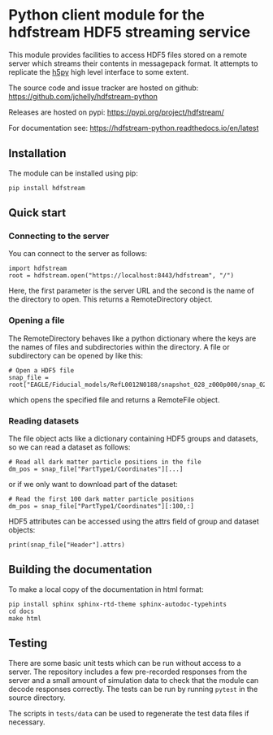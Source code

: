 # Python client module for the hdfstream HDF5 streaming service

This module provides facilities to access HDF5 files stored on a
remote server which streams their contents in messagepack format. It
attempts to replicate the [h5py](https://www.h5py.org/) high level
interface to some extent.

The source code and issue tracker are hosted on github:
https://github.com/jchelly/hdfstream-python

Releases are hosted on pypi: https://pypi.org/project/hdfstream/

For documentation see: https://hdfstream-python.readthedocs.io/en/latest

## Installation

The module can be installed using pip:
```
pip install hdfstream
```

## Quick start

### Connecting to the server

You can connect to the server as follows:
```
import hdfstream
root = hdfstream.open("https://localhost:8443/hdfstream", "/")
```
Here, the first parameter is the server URL and the second is the name
of the directory to open. This returns a RemoteDirectory object.

### Opening a file

The RemoteDirectory behaves like a python dictionary where the keys
are the names of files and subdirectories within the directory. A file
or subdirectory can be opened by like this:
```
# Open a HDF5 file
snap_file = root["EAGLE/Fiducial_models/RefL0012N0188/snapshot_028_z000p000/snap_028_z000p000.0.hdf5"]
```
which opens the specified file and returns a RemoteFile object.

### Reading datasets

The file object acts like a dictionary containing HDF5 groups and
datasets, so we can read a dataset as follows:
```
# Read all dark matter particle positions in the file
dm_pos = snap_file["PartType1/Coordinates"][...]
```
or if we only want to download part of the dataset:
```
# Read the first 100 dark matter particle positions
dm_pos = snap_file["PartType1/Coordinates"][:100,:]
```
HDF5 attributes can be accessed using the attrs field of group and dataset objects:
```
print(snap_file["Header"].attrs)
```

## Building the documentation

To make a local copy of the documentation in html format:
```
pip install sphinx sphinx-rtd-theme sphinx-autodoc-typehints
cd docs
make html
```

## Testing

There are some basic unit tests which can be run without access to a
server. The repository includes a few pre-recorded responses from the
server and a small amount of simulation data to check that the module
can decode responses correctly. The tests can be run by running
`pytest` in the source directory.

The scripts in `tests/data` can be used to regenerate the test data
files if necessary.
